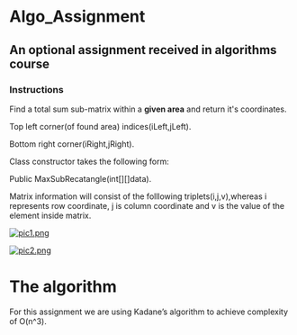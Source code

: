 # Algo_Assignment
## An optional assignment received in algorithms course

### Instructions

Find a total sum sub-matrix within a **given area** and return it's coordinates.

  Top left corner(of found area) indices(iLeft,jLeft).
  
  Bottom right corner(iRight,jRight).

Class constructor takes the following form:

Public MaxSubRecatangle(int[][]data).

Matrix information will consist of the folllowing triplets(i,j,v),whereas i represents row coordinate, j is column coordinate and v is the value of the element inside matrix.

[![pic1.png](https://i.postimg.cc/kGSNzvSC/pic1.png)](https://postimg.cc/MfWjjRt3)


[![pic2.png](https://i.postimg.cc/vBgS89nq/pic2.png)](https://postimg.cc/phvBqmqz)


# The algorithm

For this assignment we are using Kadane’s algorithm to achieve complexity of O(n^3).


